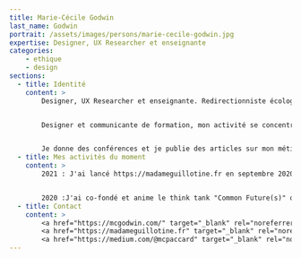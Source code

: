 ```yaml
---
title: Marie-Cécile Godwin
last_name: Godwin
portrait: /assets/images/persons/marie-cecile-godwin.jpg
expertise: Designer, UX Researcher et enseignante
categories:
    - ethique
    - design
sections:
  - title: Identité
    content: >
        Designer, UX Researcher et enseignante. Redirectionniste écologique. Artisane teinturière de laine.


        Designer et communicante de formation, mon activité se concentre sur l'étude des usages (UX research) et l'élaboration d'outils de pilotages, la conception et la co-conception, la facilitation, l'intelligence collective, la systémique et la structuration des valeurs individuelles et collectives. Ma focale particulière intègre l'Anthropocène et la redirection écologique (A. Monnin, D. Landivar, E. Bonnet) au cœur de ma réflexion.


        Je donne des conférences et je publie des articles sur mon métier et sur des thématiques comme le burnout ou l'anthropocène. Je suis membre du chapitre lyonnais d'IxDA avec qui j'ai co-organisé la conférence Interaction 18, des Designers Lyonnais et de groupes locaux d'entraide entre designers. J'ai créé et j'anime le think tank Common Future(s).
  - title: Mes activités du moment
    content: >
        2021 : J'ai lancé https://madameguillotine.fr en septembre 2020 et dédie 2 jours par semaine à cette nouvelle facette artisanale de mon activité.


        2020 :J'ai co-fondé et anime le think tank "Common Future(s)" qui souhaite soutenir les designers dans leur pratique pour aborder les défis liés à l'Anthropocène. J'anime un "atelier fondamental" durant lequel je vous aiderai à définir votre raison d'être et votre ton de parole, pour une communication en connexion directe avec vos valeurs, plus humaine et plus proche de vos client-es. Je donne des conférences sur le thème du burnout et du travail (MiXiT, Sud Web), du design et de la définition de la raison d'être (Blend Web Mix, ENSSIB, Switch Collective).
  - title: Contact
    content: >
        <a href="https://mcgodwin.com/" target="_blank" rel="noreferrer">Site</a> –
        <a href="https://madameguillotine.fr" target="_blank" rel="noreferrer">Madame Guillotine</a> –
        <a href="https://medium.com/@mcpaccard" target="_blank" rel="noreferrer">Medium</a>
---
```

